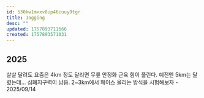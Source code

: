 ```yaml
---
id: 530kw1mxxv8up46cuuy9tgr
title: Jogging
desc: ""
updated: 1757893711666
created: 1757893571031
---
```


## 2025

살살 달려도 요즘은 4km 정도 달리면 무릎 안정화 근육 힘이 풀린다. 예전엔 5km는 달렸는데...
심폐지구력이 남음. 2~3km에서 페이스 올리는 방식을 시험해보자 - 2025/09/14
